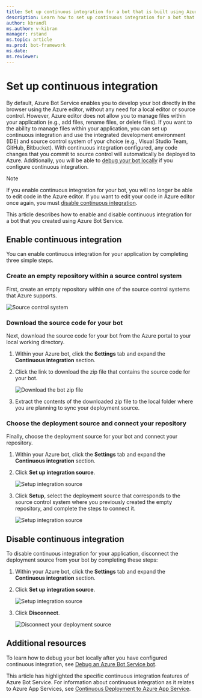 ```yaml
---
title: Set up continuous integration for a bot that is built using Azure Bot Service | Microsoft Docs
description: Learn how to set up continuous integration for a bot that is built using Azure Bot Service.
author: kbrandl
ms.author: v-kibran
manager: rstand
ms.topic: article
ms.prod: bot-framework
ms.date: 
ms.reviewer: 
---
```


# Set up continuous integration

By default, Azure Bot Service enables you to develop your bot directly in the browser using the Azure editor, without any need for a local editor or source control. However, Azure editor does not allow you to manage files within your application (e.g., add files, rename files, or delete files). If you want to the ability to manage files within your application, you can set up continuous integration and use the integrated development environment (IDE) and source control system of your choice (e.g., Visual Studio Team, GitHub, Bitbucket). With continuous integration configured, any code changes that you commit to source control will automatically be deployed to Azure. Additionally, you will be able to [debug your bot locally](azure-bot-service-debug-bot.md) if you configure continuous integration.

> [!NOTE]
> If you enable continuous integration for your bot, you will no longer be able to edit 
> code in the Azure editor. If you want to edit your code in Azure editor once again, 
> you must [disable continuous integration](#disable-continuous-integration).

This article describes how to enable and disable continuous integration for a bot that you created using Azure Bot Service.

## Enable continuous integration

You can enable continuous integration for your application by completing three simple steps.

### Create an empty repository within a source control system

First, create an empty repository within one of the source control systems that Azure supports.

![Source control system](../media/continuous-integration-sourcecontrolsystem.png)

### Download the source code for your bot

Next, download the source code for your bot from the Azure portal to your local working directory.

1. Within your Azure bot, click the **Settings** tab and expand the **Continuous integration** section. 

2. Click the link to download the zip file that contains the source code for your bot.  

    ![Download the bot zip file](../media/continuous-integration-download.png)  

3. Extract the contents of the downloaded zip file to the local folder where you are planning to sync your deployment source.

### Choose the deployment source and connect your repository

Finally, choose the deployment source for your bot and connect your repository.

1. Within your Azure bot, click the **Settings** tab and expand the **Continuous integration** section. 

2. Click **Set up integration source**.  

    ![Setup integration source](../media/continuous-integration-setupclick.png)  

3. Click **Setup**, select the deployment source that corresponds to the source control system where you previously created the empty repository, and complete the steps to connect it.  

    ![Setup integration source](../media/continuous-integration-sources.png)  

## Disable continuous integration

To disable continuous integration for your application, disconnect the deployment source from your bot by completing these steps:

1. Within your Azure bot, click the **Settings** tab and expand the **Continuous integration** section.
2. Click **Set up integration source**.  

    ![Setup integration source](../media/continuous-integration-setupclick.png)  

3. Click **Disconnect**.  

    ![Disconnect your deployment source](../media/continuous-integration-disconnect.png)  

## Additional resources

To learn how to debug your bot locally after you have configured continuous integration, see 
[Debug an Azure Bot Service bot](azure-bot-service-debug-bot.md).

This article has highlighted the specific continuous integration features of Azure Bot Service. For information about continuous integration as it relates to Azure App Services, see <a href="https://azure.microsoft.com/en-us/documentation/articles/app-service-continuous-deployment/" target="_blank">Continuous Deployment to Azure App Service</a>.
